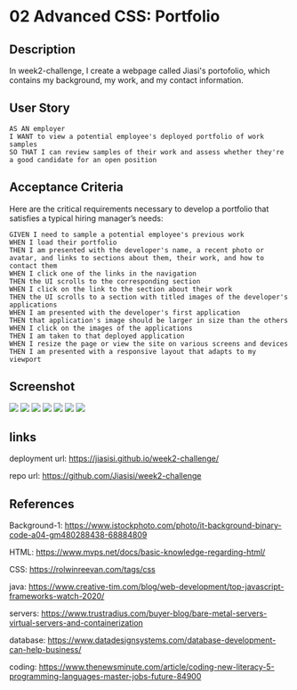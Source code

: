 # 02 Advanced CSS: Portfolio

## Description
In week2-challenge, I create a webpage called Jiasi's portofolio, which contains my background, my work, and my contact information. 


## User Story

```
AS AN employer
I WANT to view a potential employee's deployed portfolio of work samples
SO THAT I can review samples of their work and assess whether they're a good candidate for an open position
```


## Acceptance Criteria

Here are the critical requirements necessary to develop a portfolio that satisfies a typical hiring manager’s needs:

```
GIVEN I need to sample a potential employee's previous work
WHEN I load their portfolio
THEN I am presented with the developer's name, a recent photo or avatar, and links to sections about them, their work, and how to contact them
WHEN I click one of the links in the navigation
THEN the UI scrolls to the corresponding section
WHEN I click on the link to the section about their work
THEN the UI scrolls to a section with titled images of the developer's applications
WHEN I am presented with the developer's first application
THEN that application's image should be larger in size than the others
WHEN I click on the images of the applications
THEN I am taken to that deployed application
WHEN I resize the page or view the site on various screens and devices
THEN I am presented with a responsive layout that adapts to my viewport
```

## Screenshot
![](./assest/images/screenshot-1.png)
![](./assest/images/screenshot-2.png)
![](./assest/images/screenshot-3.png)
![](./assest/images/screenshot-4.png)
![](./assest/images/screenshot-5.png)
![](./assest/images/screenshot-6.png)
![](./assest/images/screenshot-7.png)

## links
deployment url: https://jiasisi.github.io/week2-challenge/

repo url: https://github.com/Jiasisi/week2-challenge

## References
Background-1:
https://www.istockphoto.com/photo/it-background-binary-code-a04-gm480288438-68884809

HTML:
https://www.mvps.net/docs/basic-knowledge-regarding-html/

CSS:
https://rolwinreevan.com/tags/css

java:
https://www.creative-tim.com/blog/web-development/top-javascript-frameworks-watch-2020/

servers: 
https://www.trustradius.com/buyer-blog/bare-metal-servers-virtual-servers-and-containerization

database:
https://www.datadesignsystems.com/database-development-can-help-business/

coding:
https://www.thenewsminute.com/article/coding-new-literacy-5-programming-languages-master-jobs-future-84900

